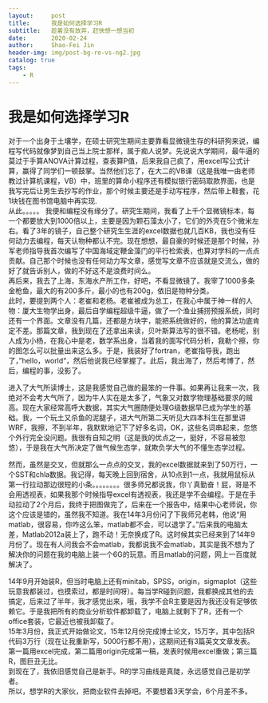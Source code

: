 ```yaml
---
layout:     post
title:      我是如何选择学习R
subtitle:   趁着没有放弃，赶快想一想当初
date:       2020-02-24
author:     Shao-Fei Jin
header-img: img/post-bg-re-vs-ng2.jpg
catalog: true
tags:
    - R
---
```


# 我是如何选择学习R

对于一个出身于土壤学，在硕士研究生期间主要靠看显微镜生存的科研狗来说，编程写代码就像梦到自己当上院士那样，属于痴人说梦。先说说大学期间，最牛逼的莫过于手算ANOVA计算过程，查表算P值，后来我自己疯了，用excel写公式计算，赢得了同学们一顿鼓掌。当然他们忘了，在大二的VB课（这是我唯一由老师教过计算机课程，VB）中，班里的算命小程序还有模拟银行密码取款界面，也是我写完后让男生去抄写的作业，那个时候主要还是手动写程序，然后带上鞋套，花1块钱在图书馆电脑中再实现.  
从此。。。。。
我便和编程没有缘分了。研究生期间，我看了上千个显微镜标本，每一个都要放大到1000倍以上，主要是因为颗石藻太小了，它们的外壳在5个微米左右。看了3年的镜子，自己整个研究生生涯的excel数据也就几百KB，我也没有任何动力去编程，每天认物种都认不完。现在想想，最自豪的时候还是那个时候，孙军老师指导我首次编写了中国海域定鞭金藻门的平行检索表，也算对学科的一点点贡献。自己那个时候也没有任何动力写文章，感觉写文章不应该就是交流么，做的好了就告诉别人，做的不好这不是浪费时间么。  
再后来，我去了上海，东海水产所工作，好吧，不看显微镜了。我宰了1000多条金枪鱼，最大的有200多斤，最小的也有200g，依旧是物种分类。  
此时，要提到两个人：老崔和老杨。老崔被成为总工，在我心中属于神一样的人物：厦大生物学出身，最后自学编程超级牛逼，做了一个渔业捕捞预报系统，同时还有一个界面。文章没有几篇，还都是方块字，能把系统做好的，他的算法功底肯定不差。那篇文章，我到现在了还拿出来读，贝叶斯算法写的很不错。老杨呢，别人成为小杨，在我心中是老，数学系出身，当着我的面写代码分析，我勒个擦，你的图怎么可以批量出来这么多。于是，我装好了fortran，老崔指导我，跑出了，”hello，world“，然后他说我已经掌握了。此后，我出海了，然后考博了，然后，编程的事，没影了。  

进入了大气所读博士，这是我感觉自己做的最笨的一件事。如果再让我来一次，我绝对不会考大气所了，因为牛人实在是太多了，气象又对数学物理基础要求的贼高。现在大家经常高呼大数据，其实大气圈随便处理G级数据早已成为学生的基础。我，一个玩土又杀鱼的泥腿子，进大气所第二天听见大四本科生在那里讲WRF，我擦，不到半年，我默默地记下了好多名词，OK，这些名词串起来，忽悠个外行完全没问题。我很有自知之明（这是我的优点之一，挺好，不容易被忽悠），于是我在大气所决定了做气候生态学，就欺负学大气的不懂生态学过程。  

然而，虽然是交叉，但就那么一点点的交叉，我的excel数据就来到了50万行，一个SST和chla数据。我记得，每天晚上回到宿舍，从10点到1一点，我就用鼠标从第一行拉动那边很短的小条。。。。。。。。很多师兄都说我，你丫真勤奋！屁，哥是不会用透视表，如果我那个时候指导excel有透视表，我还是学不会编程。于是在手动拉动了2个月后，我终于把图做完了，后来在一个报告中，结果中心老师说，你这个应该是错的，虽然我不知道。我在14年3月份问了下我师兄老韩，他说“用matlab，很容易，你咋这么笨，matlab都不会，可以退学了。”后来我的电脑太差，Matlab2012a装上了，跑不动！无奈换成了R。这时候其实已经来到了14年9月份了。现在有人问我会不会matlab，我都说我不会matlab，其实是我不想为了解决你的问题在我的电脑上装一个6G的玩意。而且matlab的问题，网上一百度就解决了。  

14年9月开始装R，但当时电脑上还有minitab，SPSS，origin，sigmaplot（这些玩意我都装过，也摸索过，都是时间呀）。每当学R碰到问题，我都换成其他的去搞定，后来过了半年，我才感觉出来，哦，我学不会R主要是因为我还没有足够依赖它。于是我把所有的商业分析软件都卸载了，电脑上就剩下了R，还有一个office套装，它最近也被我卸载了。  
15年3月份，我正式开始做论文，15年12月份完成博士论文，15万字，其中包括R代码3万行（现在让我重新写，5000行都不用），这期间还有3篇英文文章发表。第一篇用excel完成，第二篇用origin完成第一稿，发表时候用excel重做；第三篇R，图巨丑无比。   
到现在了，我依旧感觉自己是新手。R的学习曲线是真陡，永远感觉自己是初学者。  
所以，想学R的大家伙，把商业软件去掉吧。不要想着3天学会，6个月差不多。
